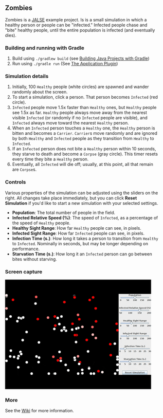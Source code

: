 ## Zombies
Zombies is a [JALSE](https://github.com/Ellzord/JALSE) example project.  Is is a small simulation in which a healthy person or people can be "infected."  Infected people chase and "bite" healthy people, until the entire population is infected (and eventually dies).

### Building and running with Gradle
1. Build using ```./gradlew build``` (see [Building Java Projects with Gradle](https://spring.io/guides/gs/gradle/#_build_your_project_with_gradle_wrapper))
2. Run using ```./gradle run``` (See [The Application Plugin](http://gradle.org/docs/current/userguide/application_plugin.html))

### Simulation details
1. Initially, 100 `Healthy` people (white circles) are spawned and wander randomly about the screen.
2. To start a simulation, click a person.  That person becomes `Infected` (red circle).
3. `Infected` people move 1.5x faster than `Healthy` ones, but `Healthy` people see 1.5x as far.  `Healthy` people always move away from the nearest visible `Infected` (or randomly if no `Infected` people are visible), and `Infected` always move toward the nearest `Healthy` person.
4. When an `Infected` person touches a `Healthy` one, the `Healthy` person is bitten and becomes a `Carrier`.  `Carrier`s move randomly and are ignored by both `Healthy` and `Infected` people as they transition from `Healthy` to `Infected`.
5. If an `Infected` person does not bite a `Healthy` person within 10 seconds, they starve to death and become a `Corpse` (gray circle).  This timer resets every time they bite a `Healthy` person.
6. Eventually, all `Infected` will die off; usually, at this point, all that remain are `Corpse`s.

### Controls
Various properties of the simulation can be adjusted using the sliders on the right.  All changes take place immediately, but you can click **Reset Simulation** if you'd like to start a new simulation with your selected settings.

* **Population**: The total number of people in the field.
* **Infected Relative Speed (%)**: The speed of `Infected`, as a percentage of the speed of `Healthy` people.
* **Healthy Sight Range**: How far `Healthy` people can see, in pixels.
* **Infected Sight Range**: How far `Infected` people can see, in pixels.
* **Infection Time (s.)**: How long it takes a person to transition from `Healthy` to `Infected`.  Nominally in seconds, but may be longer depending on performance.
* **Starvation Time (s.)**: How long it an `Infected` person can go between bites without starving.

### Screen capture
![Zombies screen capture](screencapture.gif)

### More
See the [Wiki](https://github.com/Ellzord/JALSE/wiki) for more information.
